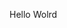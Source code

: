 Hello Wolrd
















































































































































































































































































































































































































































































































































































































































































































































































































































































































































































































































































































































































































































































































































































































































































































































































































































































































































































































































































































































































































































































































































































































































































































































































































































































































































































































































































































































































































































































































































































































































































